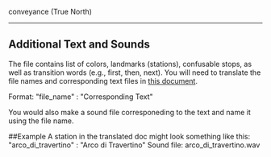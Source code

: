 conveyance (True North)
________________________
## Additional Text and Sounds
The file contains list of colors, landmarks (stations), confusable stops, as well as transition words (e.g., first, then, next). You will need to translate the file names and corresponding text files in [this document](conv_stim.txt). 

Format: 
"file_name" : "Corresponding Text"

You would also make a sound file corresponeding to the text and name it using the file name. 

##Example
A station in the translated doc might look something like this:
"arco_di_travertino" : "Arco di Travertino"
Sound file: arco_di_travertino.wav





